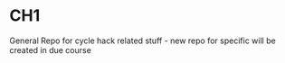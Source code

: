 CH1
===

General Repo for cycle hack related stuff - new repo for specific will be created in due course
